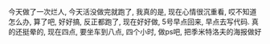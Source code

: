 今天做了一次烂人, 今天活没做完就跑了, 我真的是, 现在心情很沉重看, 哎不知道怎么办, 算了吧, 好好搞, 反正都跑了, 现在好好做, 5号早点回来, 早点去写代码. 真的还挺晕的, 现在四点, 要坐车到八点,  四个小时, 做ps吧, 把季米特洛夫的海报做好